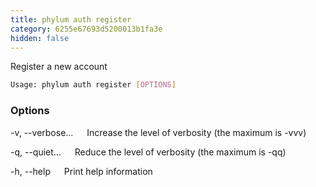 ```yaml
---
title: phylum auth register
category: 6255e67693d5200013b1fa3e
hidden: false
---
```


Register a new account

```sh
Usage: phylum auth register [OPTIONS]
```

### Options

-v, --verbose...
&emsp; Increase the level of verbosity (the maximum is -vvv)

-q, --quiet...
&emsp; Reduce the level of verbosity (the maximum is -qq)

-h, --help
&emsp; Print help information
